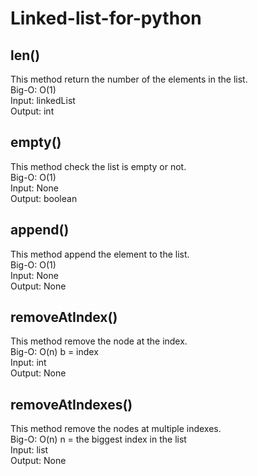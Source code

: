 # Linked-list-for-python
## len()
This method return the number of the elements in the list.<br />
Big-O: O(1)<br />
Input: linkedList<br />
Output: int<br />

## empty()
This method check the list is empty or not.<br />
Big-O: O(1)<br />
Input: None<br />
Output: boolean<br />

## append()
This method append the element to the list.<br />
Big-O: O(1)<br />
Input: None<br />
Output: None<br />

## removeAtIndex()
This method remove the node at the index.<br />
Big-O: O(n) b = index<br />
Input: int<br />
Output: None<br />

## removeAtIndexes()
This method remove the nodes at multiple indexes.<br />
Big-O: O(n) n = the biggest index in the list<br />
Input: list<br />
Output: None<br />
